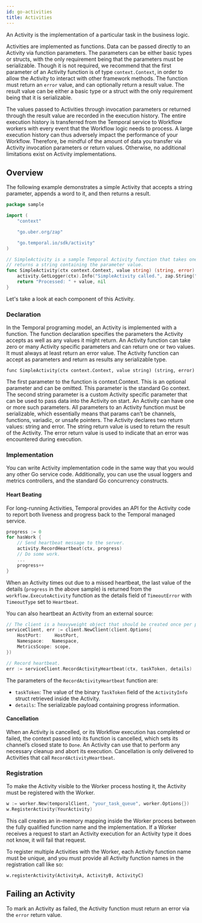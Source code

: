 ```yaml
---
id: go-activities
title: Activities
---
```


An Activity is the implementation of a particular task in the business logic.

Activities are implemented as functions. Data can be passed directly to an Activity via function
parameters. The parameters can be either basic types or structs, with the only requirement being that
the parameters must be serializable. Though it is not required, we recommend that the first parameter
of an Activity function is of type `context.Context`, in order to allow the Activity to interact with
other framework methods. The function must return an `error` value, and can optionally return a result
value. The result value can be either a basic type or a struct with the only requirement being that
it is serializable.

The values passed to Activities through invocation parameters or returned through the result value
are recorded in the execution history. The entire execution history is transferred from the Temporal
service to Workflow workers with every event that the Workflow logic needs to process. A large execution
history can thus adversely impact the performance of your Workflow. Therefore, be mindful of the amount
of data you transfer via Activity invocation parameters or return values. Otherwise, no additional
limitations exist on Activity implementations.

## Overview

The following example demonstrates a simple Activity that accepts a string parameter, appends a word
to it, and then returns a result.

```go
package sample

import (
	"context"

	"go.uber.org/zap"

	"go.temporal.io/sdk/activity"
)

// SimpleActivity is a sample Temporal Activity function that takes one parameter and
// returns a string containing the parameter value.
func SimpleActivity(ctx context.Context, value string) (string, error) {
	activity.GetLogger(ctx).Info("SimpleActivity called.", zap.String("Value", value))
	return "Processed: " + value, nil
}
```
Let's take a look at each component of this Activity.

### Declaration

In the Temporal programing model, an Activity is implemented with a function. The function declaration specifies the parameters the Activity accepts as well as any values it might return. An Activity function can take zero or many Activity specific parameters and can return one or two values. It must always at least return an error value. The Activity function can accept as parameters and return as results any serializable type.

`func SimpleActivity(ctx context.Context, value string) (string, error)`

The first parameter to the function is context.Context. This is an optional parameter and can be omitted. This parameter is the standard Go context.
The second string parameter is a custom Activity specific parameter that can be used to pass data into the Activity on start. An Activity can have one or more such parameters. All parameters to an Activity function must be serializable, which essentially means that params can’t be channels, functions, variadic, or unsafe pointers.
The Activity declares two return values: string and error. The string return value is used to return the result of the Activity. The error return value is used to indicate that an error was encountered during execution.

### Implementation

You can write Activity implementation code in the same way that you would any other Go service code.
Additionally, you can use the usual loggers and metrics controllers, and the standard Go concurrency
constructs.

#### Heart Beating

For long-running Activities, Temporal provides an API for the Activity code to report both liveness and
progress back to the Temporal managed service.

```go
progress := 0
for hasWork {
    // Send heartbeat message to the server.
    activity.RecordHeartbeat(ctx, progress)
    // Do some work.
    ...
    progress++
}
```
When an Activity times out due to a missed heartbeat, the last value of the details (`progress` in the
above sample) is returned from the `workflow.ExecuteActivity` function as the details field of `TimeoutError`
with `TimeoutType` set to `Heartbeat`.

You can also heartbeat an Activity from an external source:

```go
// The client is a heavyweight object that should be created once per process.
serviceClient, err := client.NewClient(client.Options{
    HostPort:     HostPort,
    Namespace:   Namespace,
    MetricsScope: scope,
})

// Record heartbeat.
err := serviceClient.RecordActivityHeartbeat(ctx, taskToken, details)
```
The parameters of the `RecordActivityHeartbeat` function are:

* `taskToken`: The value of the binary `TaskToken` field of the `ActivityInfo` struct retrieved inside
the Activity.
* `details`: The serializable payload containing progress information.

#### Cancellation

When an Activity is cancelled, or its Workflow execution has completed or failed, the context passed
into its function is cancelled, which sets its channel’s closed state to `Done`. An Activity can use that
to perform any necessary cleanup and abort its execution. Cancellation is only delivered to Activities
that call `RecordActivityHeartbeat`.

### Registration

To make the Activity visible to the Worker process hosting it, the Activity must be registered with the Worker.

```go
w := worker.New(temporalClient, "your_task_queue", worker.Options{})
w.RegisterActivity(YourActivity)
```

This call creates an in-memory mapping inside the Worker process between the fully qualified function name and the implementation.
If a Worker receives a request to start an Activity execution for an Activity type it does not know, it will fail that request.

To register multiple Activities with the Worker, each Activity function name must be unique, and you must provide all Activity function names in the registration call like so:

```
w.registerActivity(ActivityA, ActivityB, ActivityC)
```

## Failing an Activity

To mark an Activity as failed, the Activity function must return an error via the `error` return value.
